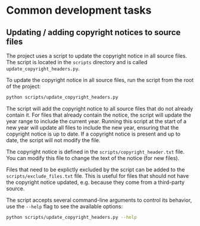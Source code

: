 # Common development tasks

## Updating / adding copyright notices to source files

The project uses a script to update the copyright notice in all source files. The script is located in the `scripts` directory and is called `update_copyright_headers.py`.

To update the copyright notice in all source files, run the script from the root of the project:

```bash
python scripts/update_copyright_headers.py
```

The script will add the copyright notice to all source files that do not already contain it. For files that already contain the notice, the script will update the year range to include the current year. Running this script at the start of a new year will update all files to include the new year, ensuring that the copyright notice is up to date. If a copyright notice is present and up to date, the script will not modify the file.

The copyright notice is defined in the `scripts/copyright_header.txt` file. You can modify this file to change the text of the notice (for new files).

Files that need to be explictly excluded by the script can be added to the `scripts/exclude_files.txt` file. This is useful for files that should not have the copyright notice updated, e.g. because they come from a third-party source.

The script accepts several command-line arguments to control its behavior, use the `--help` flag to see the available options:

```bash
python scripts/update_copyright_headers.py --help
```
